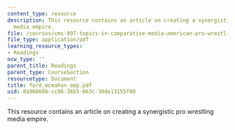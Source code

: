 ```yaml
---
content_type: resource
description: This resource contains an article on creating a synergistic pro wrestling
  media empire.
file: /courses/cms-997-topics-in-comparative-media-american-pro-wrestling-spring-2007/8a966666cc8636b5063c38de13155f80_ford_mcmahon_emp.pdf
file_type: application/pdf
learning_resource_types:
- Readings
ocw_type: ''
parent_title: Readings
parent_type: CourseSection
resourcetype: Document
title: ford_mcmahon_emp.pdf
uid: 8a966666-cc86-36b5-063c-38de13155f80
---
```

This resource contains an article on creating a synergistic pro wrestling media empire.

